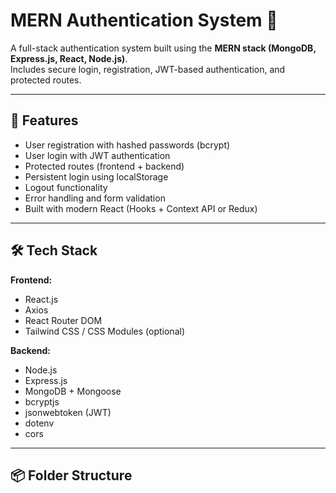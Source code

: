 # MERN Authentication System 🔐

A full-stack authentication system built using the **MERN stack (MongoDB, Express.js, React, Node.js)**.  
Includes secure login, registration, JWT-based authentication, and protected routes.

---

## 🚀 Features

- User registration with hashed passwords (bcrypt)
- User login with JWT authentication
- Protected routes (frontend + backend)
- Persistent login using localStorage
- Logout functionality
- Error handling and form validation
- Built with modern React (Hooks + Context API or Redux)

---

## 🛠️ Tech Stack

**Frontend:**
- React.js
- Axios
- React Router DOM
- Tailwind CSS / CSS Modules (optional)

**Backend:**
- Node.js
- Express.js
- MongoDB + Mongoose
- bcryptjs
- jsonwebtoken (JWT)
- dotenv
- cors

---

## 📦 Folder Structure


